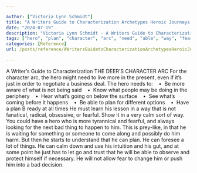 ```yaml
---

author: ["Victoria Lynn Schmidt"]
title: "A Writers Guide to Characterization Archetypes Heroic Journeys and Other Elements of Dynamic Character Development - part0017_split_001.html"
date: "2024-07-19"
description: "Victoria Lynn Schmidt - A Writers Guide to Characterization Archetypes Heroic Journeys and Other Elements of Dynamic Character Development"
tags: ["hero", "plan", "character", "arc", "need", "able", "way", "fearful", "calm", "bad", "thing", "writer", "guide", "characterization", "deer", "might", "live", "present", "even", "order", "negotiate", "business", "deal", "aware", "said"]
categories: [Reference]
url: /posts/reference/AWritersGuidetoCharacterizationArchetypesHeroicJourneysandOtherElementsofDynamicCharacterDevelopment-part0017split001html

---
```



A Writer’s Guide to Characterization
THE DEER’S CHARACTER ARC
For the character arc, the hero might need to live more in the present, even if it’s just in order to negotiate a business deal.
The hero needs to:
   •  Be more aware of what is not being said
   •  Know what people may be doing in the periphery
   •  Hear what’s going on below the surface
   •  See what’s coming before it happens
   •  Be able to plan for different options
   •  Have a plan B ready at all times
He must learn his lesson in a way that is not fanatical, radical, obsessive, or fearful. Show it in a very calm sort of way.
You could have a hero who is more tyrannical and fearful, and always looking for the next bad thing to happen to him. This is prey-like, in that he is waiting for something or someone to come along and possibly do him harm. But then he starts to understand that he can plan. He can foresee a lot of things. He can calm down and use his intuition and his gut, and at some point he just has to let go and trust that he will be able to observe and protect himself if necessary. He will not allow fear to change him or push him into a bad decision.

